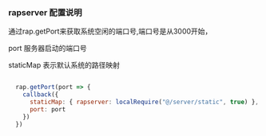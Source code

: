 ### rapserver 配置说明

通过rap.getPort来获取系统空闲的端口号,端口号是从3000开始，

port 服务器启动的端口号

staticMap 表示默认系统的路径映射

``` javascript

  rap.getPort(port => {
    callback({
      staticMap: { rapserver: localRequire("@/server/static", true) },
      port: port
    })
  })

```